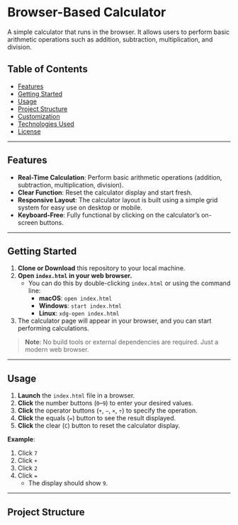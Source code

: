 # Browser-Based Calculator

A simple calculator that runs in the browser. It allows users to perform basic arithmetic operations such as addition, subtraction, multiplication, and division.

## Table of Contents
- [Features](#features)
- [Getting Started](#getting-started)
- [Usage](#usage)
- [Project Structure](#project-structure)
- [Customization](#customization)
- [Technologies Used](#technologies-used)
- [License](#license)

---

## Features
- **Real-Time Calculation**: Perform basic arithmetic operations (addition, subtraction, multiplication, division).
- **Clear Function**: Reset the calculator display and start fresh.
- **Responsive Layout**: The calculator layout is built using a simple grid system for easy use on desktop or mobile.
- **Keyboard-Free**: Fully functional by clicking on the calculator’s on-screen buttons.

---

## Getting Started

1. **Clone or Download** this repository to your local machine.
2. **Open `index.html` in your web browser.**
   - You can do this by double-clicking `index.html` or using the command line:
     - **macOS**: `open index.html`
     - **Windows**: `start index.html`
     - **Linux**: `xdg-open index.html`
3. The calculator page will appear in your browser, and you can start performing calculations.

> **Note**: No build tools or external dependencies are required. Just a modern web browser.

---

## Usage

1. **Launch** the `index.html` file in a browser.
2. **Click** the number buttons (`0`–`9`) to enter your desired values.
3. **Click** the operator buttons (`+`, `−`, `×`, `÷`) to specify the operation.
4. **Click** the equals (`=`) button to see the result displayed.
5. **Click** the clear (`C`) button to reset the calculator display.

**Example**:  
1. Click `7`  
2. Click `+`  
3. Click `2`  
4. Click `=`  
   - The display should show `9`.

---

## Project Structure



